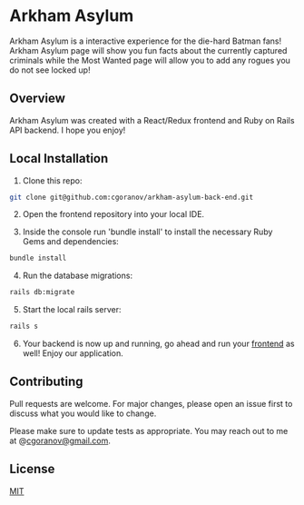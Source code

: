 # Arkham Asylum

Arkham Asylum is a interactive experience for the die-hard Batman fans! Arkham Asylum page will show you fun facts about the currently captured criminals while the Most Wanted page will allow you to add any rogues you do not see locked up! 

## Overview

Arkham Asylum was created with a React/Redux frontend and Ruby on Rails API backend. I hope you enjoy!

## Local Installation

1. Clone this repo:

```bash
git clone git@github.com:cgoranov/arkham-asylum-back-end.git
```
2. Open the frontend repository into your local IDE.

3. Inside the console run 'bundle install' to install the necessary Ruby Gems and dependencies:

```bash
bundle install
```

4. Run the database migrations:

```bash
rails db:migrate
```

5. Start the local rails server:

```bash
rails s
```

6. Your backend is now up and running, go ahead and run your [frontend](https://github.com/cgoranov/arkham-asylum-front-end) as well! Enjoy our application.


## Contributing

Pull requests are welcome. For major changes, please open an issue first to discuss what you would like to change.

Please make sure to update tests as appropriate. You may reach out to me at @cgoranov@gmail.com.

## License

[MIT](https://choosealicense.com/licenses/mit/)